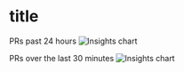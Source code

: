 # title

PRs past 24 hours
![Insights chart](https://insights-tag.herokuapp.com/prActivity.png?repo=levindixon/insights-tag-example&groupBy=day)


PRs over the last 30 minutes
![Insights chart](https://insights-tag.herokuapp.com/prActivity.png?repo=levindixon/insights-tag-example&groupBy=minute&period=30)
